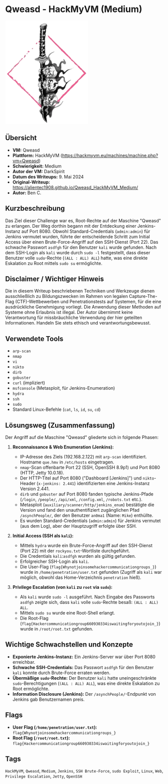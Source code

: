 # Qweasd - HackMyVM (Medium)

![Qweasd.png](Qweasd.png)

## Übersicht

*   **VM:** Qweasd
*   **Plattform:** HackMyVM (https://hackmyvm.eu/machines/machine.php?vm=Qweasd)
*   **Schwierigkeit:** Medium
*   **Autor der VM:** DarkSpirit
*   **Datum des Writeups:** 9. Mai 2024
*   **Original-Writeup:** https://alientec1908.github.io/Qweasd_HackMyVM_Medium/
*   **Autor:** Ben C.

## Kurzbeschreibung

Das Ziel dieser Challenge war es, Root-Rechte auf der Maschine "Qweasd" zu erlangen. Der Weg dorthin begann mit der Entdeckung einer Jenkins-Instanz auf Port 8080. Obwohl Standard-Credentials (`admin:admin`) für Jenkins vermutet wurden, führte der entscheidende Schritt zum Initial Access über einen Brute-Force-Angriff auf den SSH-Dienst (Port 22). Das schwache Passwort `asdfgh` für den Benutzer `kali` wurde gefunden. Nach dem SSH-Login als `kali` wurde durch `sudo -l` festgestellt, dass dieser Benutzer volle `sudo`-Rechte (`(ALL : ALL) ALL`) hatte, was eine direkte Eskalation zu Root mittels `sudo su` ermöglichte.

## Disclaimer / Wichtiger Hinweis

Die in diesem Writeup beschriebenen Techniken und Werkzeuge dienen ausschließlich zu Bildungszwecken im Rahmen von legalen Capture-The-Flag (CTF)-Wettbewerben und Penetrationstests auf Systemen, für die eine ausdrückliche Genehmigung vorliegt. Die Anwendung dieser Methoden auf Systeme ohne Erlaubnis ist illegal. Der Autor übernimmt keine Verantwortung für missbräuchliche Verwendung der hier geteilten Informationen. Handeln Sie stets ethisch und verantwortungsbewusst.

## Verwendete Tools

*   `arp-scan`
*   `nmap`
*   `vi`
*   `nikto`
*   `dirb`
*   `gobuster`
*   `curl` (impliziert)
*   `msfconsole` (Metasploit, für Jenkins-Enumeration)
*   `hydra`
*   `ssh`
*   `sudo`
*   Standard Linux-Befehle (`cat`, `ls`, `id`, `su`, `cd`)

## Lösungsweg (Zusammenfassung)

Der Angriff auf die Maschine "Qweasd" gliederte sich in folgende Phasen:

1.  **Reconnaissance & Web Enumeration (Jenkins):**
    *   IP-Adresse des Ziels (192.168.2.122) mit `arp-scan` identifiziert. Hostname `que.hmv` in `/etc/hosts` eingetragen.
    *   `nmap`-Scan offenbarte Port 22 (SSH, OpenSSH 8.9p1) und Port 8080 (HTTP, Jetty 10.0.18).
    *   Der HTTP-Titel auf Port 8080 ("Dashboard [Jenkins]") und `nikto`-Header (`x-jenkins: 2.441`) identifizierten eine Jenkins-Instanz Version 2.441.
    *   `dirb` und `gobuster` auf Port 8080 fanden typische Jenkins-Pfade (`/login`, `/people/`, `/api/xml`, `/config.xml`, `/robots.txt` etc.).
    *   Metasploit (`auxiliary/scanner/http/jenkins_enum`) bestätigte die Version und fand den unauthentifiziert zugänglichen Pfad `/asynchPeople/`, der den Benutzer `an0ma1` (Name: `Mike`) enthüllte.
    *   Es wurden Standard-Credentials (`admin:admin`) für Jenkins vermutet (aus dem Log), aber der Hauptzugriff erfolgte über SSH.

2.  **Initial Access (SSH als `kali`):**
    *   Mittels `hydra` wurde ein Brute-Force-Angriff auf den SSH-Dienst (Port 22) mit der `rockyou.txt`-Wortliste durchgeführt.
    *   Die Credentials `kali`:`asdfgh` wurden als gültig gefunden.
    *   Erfolgreicher SSH-Login als `kali`.
    *   Die User-Flag (`flag{Whynotjoinsomehackercommunicationgroups_}`) wurde in `/home/penetration/user.txt` gefunden (Zugriff als `kali` war möglich, obwohl das Home-Verzeichnis `penetration` hieß).

3.  **Privilege Escalation (von `kali` zu `root` via `sudo`):**
    *   Als `kali` wurde `sudo -l` ausgeführt. Nach Eingabe des Passworts `asdfgh` zeigte sich, dass `kali` volle `sudo`-Rechte besaß: `(ALL : ALL) ALL`.
    *   Mittels `sudo su` wurde eine Root-Shell erlangt.
    *   Die Root-Flag (`flag{Hackercommunicationgroup660930334iswaitingforyoutojoin_}`) wurde in `/root/root.txt` gefunden.

## Wichtige Schwachstellen und Konzepte

*   **Exponierte Jenkins-Instanz:** Ein Jenkins-Server war über Port 8080 erreichbar.
*   **Schwache SSH-Credentials:** Das Passwort `asdfgh` für den Benutzer `kali` konnte durch Brute-Force erraten werden.
*   **Übermäßige `sudo`-Rechte:** Der Benutzer `kali` hatte uneingeschränkte `sudo`-Berechtigungen (`(ALL : ALL) ALL`), was eine direkte Eskalation zu Root ermöglichte.
*   **Information Disclosure (Jenkins):** Der `/asynchPeople/`-Endpunkt von Jenkins gab Benutzernamen preis.

## Flags

*   **User Flag (`/home/penetration/user.txt`):** `flag{Whynotjoinsomehackercommunicationgroups_}`
*   **Root Flag (`/root/root.txt`):** `flag{Hackercommunicationgroup660930334iswaitingforyoutojoin_}`

## Tags

`HackMyVM`, `Qweasd`, `Medium`, `Jenkins`, `SSH Brute-Force`, `sudo Exploit`, `Linux`, `Web`, `Privilege Escalation`, `Jetty`, `OpenSSH`
